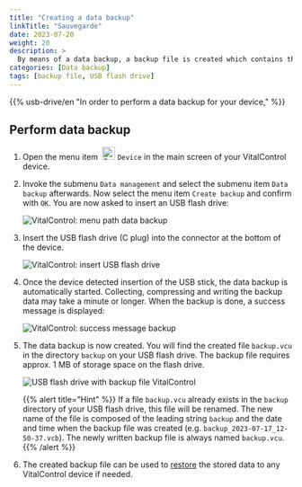 ```yaml
---
title: "Creating a data backup"
linkTitle: "Sauvegarde"
date: 2023-07-20
weight: 20
description: >
  By means of a data backup, a backup file is created which contains the entire data stored on the VitalControl device.
categories: [Data backup]
tags: [backup file, USB flash drive]
---
```

{{% usb-drive/en "In order to perform a data backup for your device," %}}

## Perform data backup

1. Open the menu item &nbsp;<img src="/icons/device.svg" width="23" align="bottom" alt="Device" /> `Device` in the main screen of your VitalControl device.

2. Invoke the submenu `Data management` and select the submenu item `Data backup` afterwards. Now select the menu item `Create backup` and confirm with `OK`. You are now asked to insert an USB flash drive:

   ![VitalControl: menu path data backup](../images/backup.png "Invoke data backup")

3. Insert the USB flash drive (C plug) into the connector at the bottom of the device.

   ![VitalControl: insert USB flash drive](/images/firmware/update/plug-in-dual-usb-stick.svg "Insert USB flash drive")

4. Once the device detected insertion of the USB stick, the data backup is automatically started. Collecting, compressing and writing the backup data may take a minute or longer. When the backup is done, a success message is displayed:

   ![VitalControl: success message backup](../images/backup-done.png "Success data backup")

5. The data backup is now created. You will find the created file `backup.vcu` in the directory `backup` on your USB flash drive. The backup file requires approx. 1 MB of storage space on the flash drive.

   ![USB flash drive with backup file VitalControl](../images/backup-file.png "USB flash drive with backup file")

   {{% alert title="Hint" %}}
  If a file `backup.vcu` already exists in the `backup` directory of your USB flash drive, this file will be renamed. The new name of the file is composed of the leading string `backup` and the date and time when the backup file was created (e.g. `backup_2023-07-17_12-50-37.vcb`). The newly written backup file is always named `backup.vcu`.
    {{% /alert %}}

6. The created backup file can be used to [restore](../restore) the stored data to any VitalControl device if needed.
